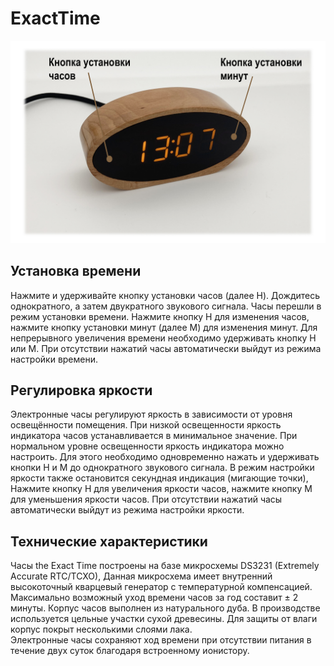 # ExactTime

![Настройка часов](https://github.com/EvgenyEA/ExactTime/blob/main/ExactTime.jpg)
 
## Установка времени
Нажмите и удерживайте кнопку установки часов (далее H). Дождитесь однократного, а затем двукратного звукового сигнала. Часы перешли в режим установки времени. Нажмите кнопку H для изменения часов, нажмите кнопку установки минут (далее М) для изменения минут. Для непрерывного увеличения времени необходимо удерживать кнопку H или M. При отсутствии нажатий часы автоматически выйдут из режима настройки времени. 

## Регулировка яркости
Электронные часы регулируют яркость в зависимости от уровня освещённости помещения. При низкой освещенности яркость индикатора часов устанавливается в минимальное значение.
При нормальном уровне освещенности яркость индикатора можно настроить. Для этого необходимо одновременно нажать и удерживать кнопки H и M до однократного звукового сигнала. В режим настройки яркости также остановится секундная индикация (мигающие точки), 
Нажмите кнопку H для увеличения яркости часов, нажмите кнопку M для уменьшения яркости часов. При отсутствии нажатий часы автоматически выйдут из режима настройки яркости.

## Технические характеристики
Часы the Exact Time построены на базе микросхемы DS3231 (Extremely Accurate RTC/TCXO), Данная микросхема имеет внутренний высокоточный кварцевый генератор с температурной компенсацией. Максимально возможный уход времени часов за год составит ± 2 минуты. 
Корпус часов выполнен из натурального дуба. В производстве используется цельные участки сухой древесины. Для защиты от влаги корпус покрыт несколькими слоями лака.   
Электронные часы сохраняют ход времени при отсутствии питания в течение двух суток благодаря встроенному ионистору. 



